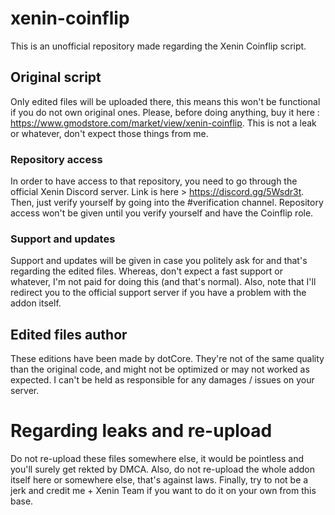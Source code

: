 # xenin-coinflip
This is an unofficial repository made regarding the Xenin Coinflip script.

## Original script
Only edited files will be uploaded there, this means this won't be functional if you do not own original ones.
Please, before doing anything, buy it here : https://www.gmodstore.com/market/view/xenin-coinflip.
This is not a leak or whatever, don't expect those things from me.

### Repository access
In order to have access to that repository, you need to go through the official Xenin Discord server.
Link is here > https://discord.gg/5Wsdr3t.
Then, just verify yourself by going into the #verification channel.
Repository access won't be given until you verify yourself and have the Coinflip role.

### Support and updates
Support and updates will be given in case you politely ask for and that's regarding the edited files.
Whereas, don't expect a fast support or whatever, I'm not paid for doing this (and that's normal).
Also, note that I'll redirect you to the official support server if you have a problem with the addon itself.

## Edited files author
These editions have been made by dotCore.
They're not of the same quality than the original code, and might not be optimized or may not worked as expected.
I can't be held as responsible for any damages / issues on your server.

# Regarding leaks and re-upload
Do not re-upload these files somewhere else, it would be pointless and you'll surely get rekted by DMCA.
Also, do not re-upload the whole addon itself here or somewhere else, that's against laws.
Finally, try to not be a jerk and credit me + Xenin Team if you want to do it on your own from this base.
